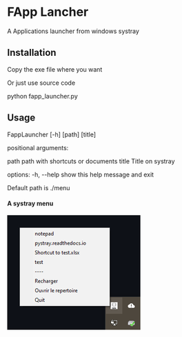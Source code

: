 # FApp Lancher

A Applications launcher from windows systray

## Installation

Copy the exe file where you want

Or just use source code

python fapp_launcher.py

## Usage

FappLauncher [-h] [path] [title]

positional arguments:

  path        path with shortcuts or documents
  title       Title on systray

options:
  -h, --help  show this help message and exit

Default path is ./menu


#### A systray menu 

![Capture](./Capture.PNG "capture")
